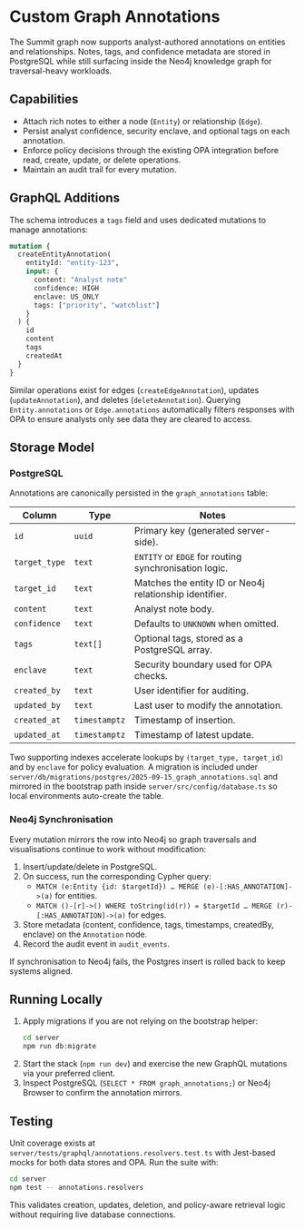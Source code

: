 # Custom Graph Annotations

The Summit graph now supports analyst-authored annotations on entities and relationships. Notes, tags, and confidence metadata are stored in PostgreSQL while still surfacing inside the Neo4j knowledge graph for traversal-heavy workloads.

## Capabilities

- Attach rich notes to either a node (`Entity`) or relationship (`Edge`).
- Persist analyst confidence, security enclave, and optional tags on each annotation.
- Enforce policy decisions through the existing OPA integration before read, create, update, or delete operations.
- Maintain an audit trail for every mutation.

## GraphQL Additions

The schema introduces a `tags` field and uses dedicated mutations to manage annotations:

```graphql
mutation {
  createEntityAnnotation(
    entityId: "entity-123",
    input: {
      content: "Analyst note"
      confidence: HIGH
      enclave: US_ONLY
      tags: ["priority", "watchlist"]
    }
  ) {
    id
    content
    tags
    createdAt
  }
}
```

Similar operations exist for edges (`createEdgeAnnotation`), updates (`updateAnnotation`), and deletes (`deleteAnnotation`). Querying `Entity.annotations` or `Edge.annotations` automatically filters responses with OPA to ensure analysts only see data they are cleared to access.

## Storage Model

### PostgreSQL

Annotations are canonically persisted in the `graph_annotations` table:

| Column        | Type      | Notes |
| ------------- | --------- | ----- |
| `id`          | `uuid`    | Primary key (generated server-side).
| `target_type` | `text`    | `ENTITY` or `EDGE` for routing synchronisation logic.
| `target_id`   | `text`    | Matches the entity ID or Neo4j relationship identifier.
| `content`     | `text`    | Analyst note body.
| `confidence`  | `text`    | Defaults to `UNKNOWN` when omitted.
| `tags`        | `text[]`  | Optional tags, stored as a PostgreSQL array.
| `enclave`     | `text`    | Security boundary used for OPA checks.
| `created_by`  | `text`    | User identifier for auditing.
| `updated_by`  | `text`    | Last user to modify the annotation.
| `created_at`  | `timestamptz` | Timestamp of insertion.
| `updated_at`  | `timestamptz` | Timestamp of latest update.

Two supporting indexes accelerate lookups by `(target_type, target_id)` and by `enclave` for policy evaluation. A migration is included under `server/db/migrations/postgres/2025-09-15_graph_annotations.sql` and mirrored in the bootstrap path inside `server/src/config/database.ts` so local environments auto-create the table.

### Neo4j Synchronisation

Every mutation mirrors the row into Neo4j so graph traversals and visualisations continue to work without modification:

1. Insert/update/delete in PostgreSQL.
2. On success, run the corresponding Cypher query:
   - `MATCH (e:Entity {id: $targetId}) … MERGE (e)-[:HAS_ANNOTATION]->(a)` for entities.
   - `MATCH ()-[r]->() WHERE toString(id(r)) = $targetId … MERGE (r)-[:HAS_ANNOTATION]->(a)` for edges.
3. Store metadata (content, confidence, tags, timestamps, createdBy, enclave) on the `Annotation` node.
4. Record the audit event in `audit_events`.

If synchronisation to Neo4j fails, the Postgres insert is rolled back to keep systems aligned.

## Running Locally

1. Apply migrations if you are not relying on the bootstrap helper:
   ```bash
   cd server
   npm run db:migrate
   ```
2. Start the stack (`npm run dev`) and exercise the new GraphQL mutations via your preferred client.
3. Inspect PostgreSQL (`SELECT * FROM graph_annotations;`) or Neo4j Browser to confirm the annotation mirrors.

## Testing

Unit coverage exists at `server/tests/graphql/annotations.resolvers.test.ts` with Jest-based mocks for both data stores and OPA. Run the suite with:

```bash
cd server
npm test -- annotations.resolvers
```

This validates creation, updates, deletion, and policy-aware retrieval logic without requiring live database connections.

